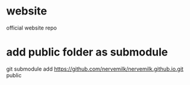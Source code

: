 # website
official website repo

# add public folder as submodule
git submodule add https://github.com/nervemilk/nervemilk.github.io.git public
